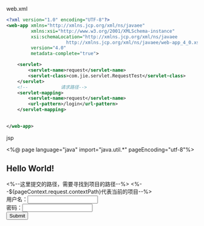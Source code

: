 web.xml
```xml
<?xml version="1.0" encoding="UTF-8"?>
<web-app xmlns="http://xmlns.jcp.org/xml/ns/javaee"
         xmlns:xsi="http://www.w3.org/2001/XMLSchema-instance"
         xsi:schemaLocation="http://xmlns.jcp.org/xml/ns/javaee
                      http://xmlns.jcp.org/xml/ns/javaee/web-app_4_0.xsd"
         version="4.0"
         metadata-complete="true">

    <servlet>
        <servlet-name>request</servlet-name>
        <servlet-class>com.jie.servlet.RequestTest</servlet-class>
    </servlet>
    <!--            请求路径-->
    <servlet-mapping>
        <servlet-name>request</servlet-name>
        <url-pattern>/login</url-pattern>
    </servlet-mapping>

    
</web-app>
```

jsp

<%@ page language="java" import="java.util.*" pageEncoding="utf-8"%>

<html>
<body>
<h2>Hello World!</h2>
<%--这里提交的路径，需要寻找到项目的路径--%>
<%--${pageContext.request.contextPath}代表当前的项目--%>

<form action="${pageContext.request.contextPath}/login" method="post">
    用户名：<input type="text" name="username"> <br>
    密码：<input type="password" name="password"> <br>
    <input type="submit">
</form>

</body>
</html>

```
